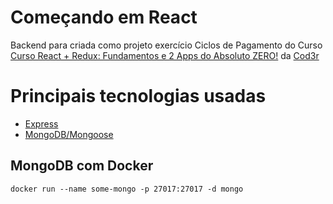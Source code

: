 # Começando em React

Backend para criada como projeto exercício Ciclos de Pagamento do Curso [Curso React + Redux: Fundamentos e 2 Apps do Absoluto ZERO!](https://www.udemy.com/course/react-redux-pt/) da [Cod3r](https://www.cod3r.com.br)

# Principais tecnologias usadas

-   [Express](http://expressjs.com/)
-   [MongoDB/Mongoose](https://mongoosejs.com/)

## MongoDB com Docker

```
docker run --name some-mongo -p 27017:27017 -d mongo
```
